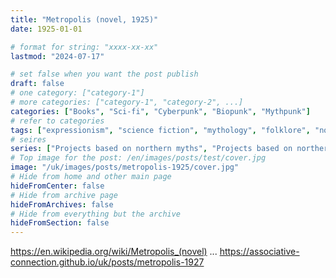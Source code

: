 ```yaml
---
title: "Metropolis (novel, 1925)"
date: 1925-01-01

# format for string: "xxxx-xx-xx"
lastmod: "2024-07-17"

# set false when you want the post publish
draft: false
# one category: ["category-1"]
# more categories: ["category-1", "category-2", ...]
categories: ["Books", "Sci-fi", "Cyberpunk", "Biopunk", "Mythpunk"]
# refer to categories
tags: ["expressionism", "science fiction", "mythology", "folklore", "northern religion", "necro fetishism", "humanism", "posthumanism"]
# seires
series: ["Projects based on northern myths", "Projects based on northern folklore"]
# Top image for the post: /en/images/posts/test/cover.jpg
image: "/uk/images/posts/metropolis-1925/cover.jpg"
# Hide from home and other main page
hideFromCenter: false
# Hide from archive page
hideFromArchives: false
# Hide from everything but the archive
hideFromSection: false
---
```

https://en.wikipedia.org/wiki/Metropolis_(novel)
...
https://associative-connection.github.io/uk/posts/metropolis-1927
<!--more-->